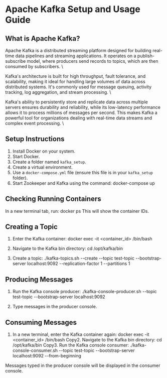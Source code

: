 # Apache Kafka Setup and Usage Guide
## What is Apache Kafka?
Apache Kafka is a distributed streaming platform designed for building real-time data pipelines and streaming applications. 
It operates on a publish-subscribe model, where producers send records to topics, which are then consumed by subscribers. \

Kafka's architecture is built for high throughput, fault tolerance, and scalability, making it ideal for handling large volumes of data across distributed systems. 
It's commonly used for message queuing, activity tracking, log aggregation, and stream processing. \

Kafka's ability to persistently store and replicate data across multiple servers ensures durability and reliability, while its low-latency performance allows it to process millions of messages per second. 
This makes Kafka a powerful tool for organizations dealing with real-time data streams and complex event processing. \

## Setup Instructions

1. Install Docker on your system.
2. Start Docker.
3. Create a folder named `kafka_setup`.
4. Create a virtual environment.
5. Use a `docker-compose.yml` file (ensure this file is in your `kafka_setup` folder).
6. Start Zookeeper and Kafka using the command:
   docker-compose up

## Checking Running Containers

In a new terminal tab, run:
docker ps
This will show the container IDs.

## Creating a Topic

1. Enter the Kafka container:
docker exec -it <container_id> /bin/bash

2. Navigate to the Kafka bin directory:
cd /opt/kafka/bin

3. Create a topic:
./kafka-topics.sh --create --topic test-topic --bootstrap-server localhost:9092 --replication-factor 1 --partitions 1

## Producing Messages

1. Run the Kafka console producer:
./kafka-console-producer.sh --topic test-topic --bootstrap-server localhost:9092

2. Type messages in the producer console.

## Consuming Messages

1. In a new terminal, enter the Kafka container again:
docker exec -it <container_id> /bin/bash
Copy2. Navigate to the Kafka bin directory:
cd /opt/kafka/bin
Copy3. Run the Kafka console consumer:
./kafka-console-consumer.sh --topic test-topic --bootstrap-server localhost:9092 --from-beginning

Messages typed in the producer console will be displayed in the consumer console.

